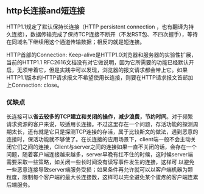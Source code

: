 ## http长连接and短连接
HTTP1.1规定了默认保持长连接（HTTP persistent connection ，也有翻译为持久连接），数据传输完成了保持TCP连接不断开（不发RST包、不四次握手），等待在同域名下继续用这个通道传输数据；相反的就是短连接。

HTTP首部的Connection: Keep-alive是HTTP1.0浏览器和服务器的实验性扩展，当前的HTTP1.1 RFC2616文档没有对它做说明，因为它所需要的功能已经默认开启，无须带着它，但是实践中可以发现，浏览器的报文请求都会带上它。如果HTTP1.1版本的HTTP请求报文不希望使用长连接，则要在HTTP请求报文首部加上Connection: close。

### 优缺点

长连接可以**省去较多的TCP建立和关闭的操作，减少浪费，节约时间**。对于频繁请求资源的客户来说，较适用长连接。不过这里存在一个问题，存活功能的探测周期太长，还有就是它只是探测TCP连接的存活，属于比较斯文的做法，遇到恶意的连接时，保活功能就不够使了。在长连接的应用场景下，client端一般不会主动关闭它们之间的连接，Client与server之间的连接如果一直不关闭的话，会存在一个问题，随着客户端连接越来越多，server早晚有扛不住的时候，这时候server端需要采取一些策略，如关闭一些长时间没有读写事件发生的连接，这样可 以避免一些恶意连接导致server端服务受损；如果条件再允许就可以以客户端机器为颗粒度，限制每个客户端的最大长连接数，这样可以完全避免某个蛋疼的客户端连累后端服务。

